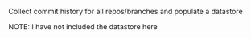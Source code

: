 Collect commit history for all repos/branches and populate a datastore

NOTE: I have not included the datastore here
